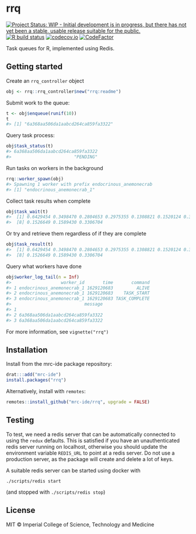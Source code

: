 <!-- README.md is generated from README.Rmd. Please edit that file -->



# rrq

<!-- badges: start -->
[![Project Status: WIP - Initial development is in progress, but there has not yet been a stable, usable release suitable for the public.](http://www.repostatus.org/badges/latest/wip.svg)](http://www.repostatus.org/#wip)
[![R build status](https://github.com/mrc-ide/rrq/workflows/R-CMD-check/badge.svg)](https://github.com/mrc-ide/rrq/actions)
[![codecov.io](https://codecov.io/github/mrc-ide/rrq/coverage.svg?branch=master)](https://codecov.io/github/mrc-ide/rrq?branch=master)
[![CodeFactor](https://www.codefactor.io/repository/github/mrc-ide/rrq/badge)](https://www.codefactor.io/repository/github/mrc-ide/rrq)
<!-- badges: end -->

Task queues for R, implemented using Redis.

## Getting started

Create an `rrq_controller` object


```r
obj <- rrq::rrq_controller$new("rrq:readme")
```

Submit work to the queue:


```r
t <- obj$enqueue(runif(10))
t
#> [1] "6a368aa506da1aabcd264ca859fa3322"
```

Query task process:


```r
obj$task_status(t)
#> 6a368aa506da1aabcd264ca859fa3322
#>                        "PENDING"
```

Run tasks on workers in the background


```r
rrq::worker_spawn(obj)
#> Spawning 1 worker with prefix endocrinous_anemonecrab
#> [1] "endocrinous_anemonecrab_1"
```

Collect task results when complete


```r
obj$task_wait(t)
#>  [1] 0.6429454 0.3498470 0.2804653 0.2975355 0.1308821 0.1520124 0.3212029
#>  [8] 0.1526649 0.1589430 0.3306704
```

Or try and retrieve them regardless of if they are complete


```r
obj$task_result(t)
#>  [1] 0.6429454 0.3498470 0.2804653 0.2975355 0.1308821 0.1520124 0.3212029
#>  [8] 0.1526649 0.1589430 0.3306704
```

Query what workers have done


```r
obj$worker_log_tail(n = Inf)
#>                   worker_id       time       command
#> 1 endocrinous_anemonecrab_1 1629120683         ALIVE
#> 2 endocrinous_anemonecrab_1 1629120683    TASK_START
#> 3 endocrinous_anemonecrab_1 1629120683 TASK_COMPLETE
#>                            message
#> 1
#> 2 6a368aa506da1aabcd264ca859fa3322
#> 3 6a368aa506da1aabcd264ca859fa3322
```

For more information, see `vignette("rrq")`



## Installation

Install from the mrc-ide package repository:

```r
drat:::add("mrc-ide")
install.packages("rrq")
```

Alternatively, install with `remotes`:

```r
remotes::install_github("mrc-ide/rrq", upgrade = FALSE)
```

## Testing

To test, we need a redis server that can be automatically connected to using the `redux` defaults.  This is satisfied if you have an unauthenticated redis server running on localhost, otherwise you should update the environment variable `REDIS_URL` to point at a redis server.  Do not use a production server, as the package will create and delete a lot of keys.

A suitable redis server can be started using docker with

```
./scripts/redis start
```

(and stopped with `./scripts/redis stop`)

## License

MIT © Imperial College of Science, Technology and Medicine
